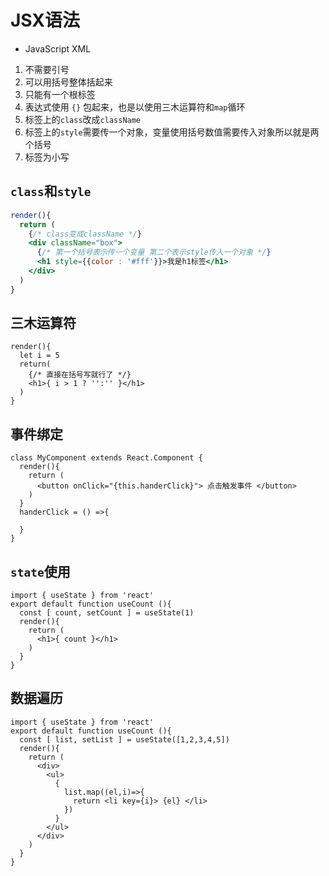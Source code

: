 # JSX语法
* JavaScript XML
1. 不需要引号
2. 可以用括号整体括起来
3. 只能有一个根标签
4. 表达式使用 `{}` 包起来，也是以使用三木运算符和`map`循环
5. 标签上的`class`改成`className`
6. 标签上的`style`需要传一个对象，变量使用括号数值需要传入对象所以就是两个括号
7. 标签为小写
   
## `class`和`style`
```jsx
render(){
  return (
    {/* class变成className */}
    <div className="box">
      {/* 第一个括号表示传一个变量 第二个表示style传入一个对象 */}
      <h1 style={{color : '#fff'}}>我是h1标签</h1>
    </div>
  )
}
```

## 三木运算符
```jsx{5}
render(){
  let i = 5
  return(
    {/* 直接在括号写就行了 */}
    <h1>{ i > 1 ? '':'' }</h1>
  )
}
```

## 事件绑定
```jsx{4,8-10}
class MyComponent extends React.Component {
  render(){
    return (
      <button onClick="{this.handerClick}"> 点击触发事件 </button>
    )
  }
  handerClick = () =>{

  }
}
```

## `state`使用
```jsx{2-4,7}
import { useState } from 'react'
export default function useCount (){
  const [ count, setCount ] = useState(1)
  render(){
    return (
      <h1>{ count }</h1>
    )
  }
}
```

## 数据遍历
```jsx{8-12}
import { useState } from 'react'
export default function useCount (){
  const [ list, setList ] = useState([1,2,3,4,5])
  render(){
    return (
      <div>
        <ul>
          {
            list.map((el,i)=>{
              return <li key={i}> {el} </li>
            })
          }
        </ul>
      </div>
    )
  }
}
```

